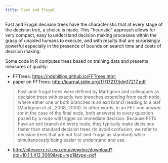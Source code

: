 ```yaml
---
title: Fast and Frugal
---
```

Fast and Frugal decision trees have the characteristic
that at every stage of the decision tree, a choice is
made. This "heuristic" approach allows for very compact,
easy to understand decision making processes within
the grasp of unaided humans to execute, and with results
that are surprisingly powerful especially in the presence
of bounds on search time and costs of decision making.

Some code in R computes trees based on training data
and presents measures of quality:

* FFTrees: https://ndphillips.github.io/FFTrees.html
* paper on FFTrees: http://journal.sjdm.org/17/17217/jdm17217.pdf

> Fast-and-frugal trees were defined by Martignon and colleagues as
decision trees with exactly two branches extending from each node,
where either one or both branches is an exit branch leading to a
leaf (Martignon et al., 2008, 2003). In other words, in an FFT one
answer (or in the case of the final node, both answers) to every
question posed by a node will trigger an immediate decision. Because
FFTs have an exit branch on every node, they typically make decisions
faster than standard decision trees (to avoid confusion, we refer
to decision trees that are not fast-and-frugal as standard) while
simultaneously being easier to understand and use.

* http://citeseerx.ist.psu.edu/viewdoc/download?doi=10.1.1.412.3089&rep=rep1&type=pdf
